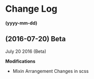 # Change Log

**(yyyy-mm-dd)**

## (2016-07-20) Beta
<p>July 20 2016 (Beta)</p>

**Modifications**
- Mixin Arrangement Changes in scss


